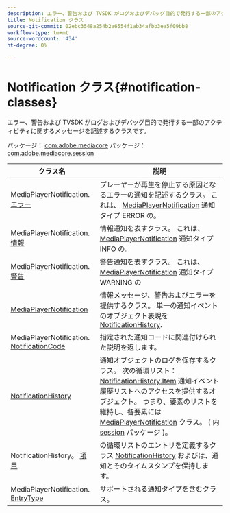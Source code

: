 ```yaml
---
description: エラー、警告および TVSDK がログおよびデバッグ目的で発行する一部のアクティビティに関するメッセージを記述するクラスです。
title: Notification クラス
source-git-commit: 02ebc3548a254b2a6554f1ab34afbb3ea5f09bb8
workflow-type: tm+mt
source-wordcount: '434'
ht-degree: 0%

---
```


# Notification クラス{#notification-classes}

エラー、警告および TVSDK がログおよびデバッグ目的で発行する一部のアクティビティに関するメッセージを記述するクラスです。

パッケージ： [com.adobe.mediacore](https://help.adobe.com/en_US/primetime/api/psdk/javadoc_1.4/com/adobe/mediacore/package-summary.html)  パッケージ： [com.adobe.mediacore.session](https://help.adobe.com/en_US/primetime/api/psdk/javadoc_1.4/com/adobe/mediacore/session/package-summary.html)

| クラス名 | 説明 |
|---|---|
| MediaPlayerNotification. [エラー](https://help.adobe.com/en_US/primetime/api/psdk/javadoc_1.4/com/adobe/mediacore/MediaPlayerNotification.Error.html) | プレーヤーが再生を停止する原因となるエラーの通知を記述するクラス。 これは、 [MediaPlayerNotification](https://help.adobe.com/en_US/primetime/api/psdk/javadoc_1.4/com/adobe/mediacore/MediaPlayerNotification.html) 通知タイプ ERROR の。 |
| MediaPlayerNotification. [情報](https://help.adobe.com/en_US/primetime/api/psdk/javadoc_1.4/com/adobe/mediacore/MediaPlayerNotification.Info.html) | 情報通知を表すクラス。 これは、 [MediaPlayerNotification](https://help.adobe.com/en_US/primetime/api/psdk/javadoc_1.4/com/adobe/mediacore/MediaPlayerNotification.html) 通知タイプ INFO の。 |
| MediaPlayerNotification. [警告](https://help.adobe.com/en_US/primetime/api/psdk/javadoc_1.4/com/adobe/mediacore/MediaPlayerNotification.Warning.html) | 警告通知を表すクラス。 これは、 [MediaPlayerNotification](https://help.adobe.com/en_US/primetime/api/psdk/javadoc_1.4/com/adobe/mediacore/MediaPlayerNotification.html) 通知タイプ WARNING の |
| [MediaPlayerNotification](https://help.adobe.com/en_US/primetime/api/psdk/javadoc_1.4/com/adobe/mediacore/MediaPlayerNotification.html) | 情報メッセージ、警告およびエラーを提供するクラス。 単一の通知イベントのオブジェクト表現を [NotificationHistory](https://help.adobe.com/en_US/primetime/api/psdk/javadoc_1.4/com/adobe/mediacore/session/NotificationHistory.html). |
| MediaPlayerNotification. [NotificationCode](https://help.adobe.com/en_US/primetime/api/psdk/javadoc_1.4/com/adobe/mediacore/MediaPlayerNotification.NotificationCode.html) | 指定された通知コードに関連付けられた説明を返します。 |
| [NotificationHistory](https://help.adobe.com/en_US/primetime/api/psdk/javadoc_1.4/com/adobe/mediacore/session/NotificationHistory.html) | 通知オブジェクトのログを保存するクラス。 次の循環リスト： [NotificationHistory.Item](https://help.adobe.com/en_US/primetime/api/psdk/javadoc_1.4/com/adobe/mediacore/session/NotificationHistory.Item.html) 通知イベント履歴リストへのアクセスを提供するオブジェクト。 つまり、要素のリストを維持し、各要素には [MediaPlayerNotification](https://help.adobe.com/en_US/primetime/api/psdk/javadoc_1.4/com/adobe/mediacore/MediaPlayerNotification.html) クラス。 ( 内 [session](https://help.adobe.com/en_US/primetime/api/psdk/javadoc_1.4/com/adobe/mediacore/session/package-summary.html) パッケージ )。 |
| NotificationHistory。 [項目](https://help.adobe.com/en_US/primetime/api/psdk/javadoc_1.4/com/adobe/mediacore/session/NotificationHistory.Item.html) | の循環リストのエントリを定義するクラス [NotificationHistory](https://help.adobe.com/en_US/primetime/api/psdk/javadoc_1.4/com/adobe/mediacore/session/NotificationHistory.html) およびは、通知とそのタイムスタンプを保持します。 |
| MediaPlayerNotification. [EntryType](https://help.adobe.com/en_US/primetime/api/psdk/javadoc_1.4/com/adobe/mediacore/MediaPlayerNotification.EntryType.html) | サポートされる通知タイプを含むクラス。 |
